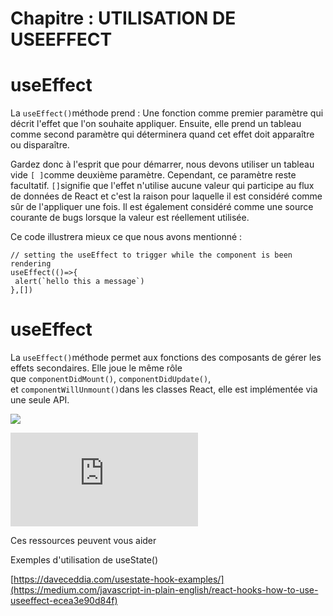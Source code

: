 # Chapitre : UTILISATION DE USEEFFECT


# useEffect

La `useEffect()`méthode prend :
Une fonction comme premier paramètre qui décrit l'effet que l'on souhaite appliquer. Ensuite, elle prend un tableau comme second paramètre qui déterminera quand cet effet doit apparaître ou disparaître.

Gardez donc à l'esprit que pour démarrer, nous devons utiliser un tableau vide `[ ]`comme deuxième paramètre. Cependant, ce paramètre reste facultatif.
`[]`signifie que l'effet n'utilise aucune valeur qui participe au flux de données de React et c'est la raison pour laquelle il est considéré comme sûr de l'appliquer une fois.
Il est également considéré comme une source courante de bugs lorsque la valeur est réellement utilisée.

Ce code illustrera mieux ce que nous avons mentionné :

```
// setting the useEffect to trigger while the component is been rendering 
useEffect(()=>{
 alert(`hello this a message`)
},[])
```

# useEffect

La `useEffect()`méthode permet aux fonctions des composants de gérer les effets secondaires.
Elle joue le même rôle que `componentDidMount()`, `componentDidUpdate()`, et `componentWillUnmount()`dans les classes React, elle est implémentée via une seule API.

![](https://i.imgur.com/k2a4kiO.png)

<iframe allowfullscreen="true" frameborder="0" src="https://www.youtube.com/embed/wbzMK4tNBao?list=PL-w_yrNy8uTaWNAYCFoyW0C0zPm4S9b3v"></iframe>


Ces ressources peuvent vous aider

Exemples d'utilisation de useState()

[https://daveceddia.com/usestate-hook-examples/](https://medium.com/javascript-in-plain-english/react-hooks-how-to-use-useeffect-ecea3e90d84f)
